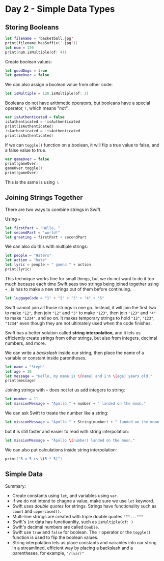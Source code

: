 # Day 2 - Simple Data Types

## Storing Booleans

```swift
let filename = 'basketball.jpg'
print(filename.hasSuffix('.jpg'))
let num = 120
print(num.isMultiple(of: 4))
```

Create boolean values:

```swift
let goodDogs = true
let gameOver = false
```

We can also assign a boolean value from other code:

```swift
let isMultiple = 120.isMultiple(of: 3)
```

Booleans do not have arithmetic operators, but booleans have a special operator, `!`, which means "not".

```swift
var isAuthenticated = false
isAuthenticated = !isAuthenticated
print(isAuthenticated)
isAuthenticated = !isAuthenticated
print(isAuthenticated)
```

If we can `toggle()` function on a boolean, it will flip a true value to false, and a false value to true.

```swift
var gameOver = false
print(gameOver)
gameOver.toggle()
print(gameOver)
```

This is the same is using `!`.

## Joining Strings Together

There are two ways to combine strings in Swift.

Using `+` 

```swift
let firstPart = "Hello, "
let secondPart = "world!"
let greeting = firstPart + secondPart
```

We can also do this with multiple strings:

```swift
let people = "Haters"
let action = "hate"
let lyric = people + " gonna " + action
print(lyric)
```

This technique works fine for small things, but we do not want to do it too much because each time Swift sees two strings being joined together using `+` , is has to make a new strings out of them before continuing.

```swift
let luggageCode = "1" + "2" + "3" + "4" + "5"
```

Swift cannot join all those strings in one go. Instead, it will join the first two to make `"12"`, then join `"12"` and `"3"` to make `"123"`, then join `"123"` and `"4"` to make `"1234"`, and so on. It makes temporary strings to hold `"12"`, `"123"`, `"1234"` even though they are not ultimately used when the code finishes.

Swift has a better solution called **string interpolation**, and it lets us efficiently create strings from other strings, but also from integers, decimal numbers, and more.

We can write a *backslash* inside our string, then place the name of a variable or constant inside parentheses.
```swift
let name = "Steph"
let age = 30
let message = "Hello, my name is \(name) and I'm \(age) years old."
print(message)
```

Joining strings with `+` does not let us add integers to string:

```swift
let number = 11
let missionMessage = "Apollo " + number + " landed on the moon."
```

We can ask Swift to treate the number like a string:

```swift
let missionMessage = "Apollo " + String(number) + " landed on the moon."
```

but it is still faster and easier to read with string interpolation:
```swift
let missionMessage = "Apollo \(number) landed on the moon."
```

We can also put calculations inside string interpolation:
```swift
print("5 x 5 is \(5 * 5)")
```



## Simple Data

Summary:

- Create constants using `let`, and variables using `var`.
- If we do not intend to chagne a value, make sure we use `let` keyword.
- Swift uses *double quotes* for strings. Strings have functionality such as `count` and `uppercased()`.
- Multi-line strings are created with triple double quotes `"""..."""`
- Swift's `Int` data has functioanlity, such as `isMultiple(of: )`
- Swift's decimal numbers are called `Double`.
- Swift use `true` and `false` for boolean. The `!` operator or the `toggle()` function is used to flip the boolean values.
- String interpolation lets us place constants and vairables into our string in a streamlined, efficient way by placing a backslash and a parentheses, for example, `"/(var)"`